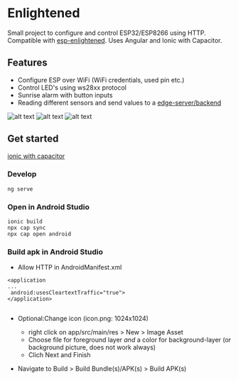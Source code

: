 # Enlightened
Small project to configure and control ESP32/ESP8266 using HTTP. Compatible with [esp-enlightened](https://github.com/pat-rohn/esp-enlightened). Uses Angular and Ionic with Capacitor.

## Features
 - Configure ESP over WiFi (WiFi credentials, used pin etc.)
 - Control LED's using ws28xx protocol
 - Sunrise alarm with button inputs
 - Reading different sensors and send values to a [edge-server/backend](https://github.com/pat-rohn/go-iotedge)

![alt text](https://raw.githubusercontent.com/pat-rohn/enlightened/main/example-settings.png)
![alt text](https://raw.githubusercontent.com/pat-rohn/enlightened/main/example-led-control.png)
![alt text](https://raw.githubusercontent.com/pat-rohn/enlightened/main/example-alarm.png)

## Get started
[ionic with capacitor](https://capacitorjs.com/docs/getting-started/with-ionic)

### Develop
```
ng serve

```

### Open in Android Studio
```
ionic build
npx cap sync
npx cap open android
```

### Build apk in Android Studio

- Allow HTTP in AndroidManifest.xml
```
<application
...
 android:usesCleartextTraffic="true">
</application>


``` 
- Optional:Change icon (icon.png: 1024x1024)
    - right click on app/src/main/res > New > Image Asset
    - Choose file for foreground layer *and* a color for background-layer (or background picture, does not work always)
    - Clich Next and Finish

- Navigate to Build > Build Bundle(s)/APK(s) > Build APK(s)
